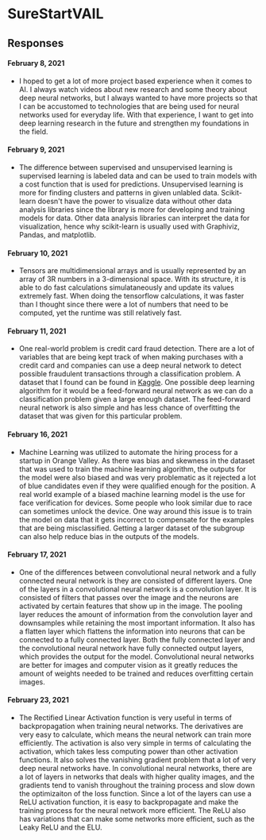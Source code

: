 # SureStartVAIL

## Responses
#### February 8, 2021

- I hoped to get a lot of more project based experience when it comes to AI. I always watch videos about new research and some theory about deep neural networks, but I always wanted to have more projects so that I can be accustomed to technologies that are being used for neural networks used for everyday life. With that experience, I want to get into deep learning research in the future and strengthen my foundations in the field.


#### February 9, 2021

- The difference between supervised and unsupervised learning is supervised learning is labeled data and can be used to train models with a cost function that is used for predictions. Unsupervised learning is more for finding clusters and patterns in given unlabled data. Scikit-learn doesn't have the power to visualize data without other data analysis libraries since the library is more for developing and training models for data. Other data analysis libraries can interpret the data for visualization, hence why scikit-learn is usually used with Graphiviz, Pandas, and matplotlib.


#### February 10, 2021

- Tensors are multidimensional arrays and is usually represented by an array of 3R numbers in a 3-dimensional space. With its structure, it is able to do fast calculations simulataneously and update its values extremely fast. When doing the tensorflow calculations, it was faster than I thought since there were a lot of numbers that need to be computed, yet the runtime was still relatively fast.


#### February 11, 2021

- One real-world problem is credit card fraud detection. There are a lot of variables that are being kept track of when making purchases with a credit card and companies can use a deep neural network to detect possible fraudulent transactions through a classification problem. A dataset that I found can be found in [Kaggle](https://www.kaggle.com/mlg-ulb/creditcardfraud). One possible deep learning algorithm for it would be a feed-forward neural network as we can do a classification problem given a large enough dataset. The feed-forward neural network is also simple and has less chance of overfitting the dataset that was given for this particular problem.


#### February 16, 2021

- Machine Learning was utilized to automate the hiring process for a startup in Orange Valley. As there was bias and skewness in the dataset that was used to train the machine learning algorithm, the outputs for the model were also biased and was very problematic as it rejected a lot of blue candidates even if they were qualified enough for the position. A real world example of a biased machine learning model is the use for face verification for devices. Some people who look similar due to race can sometimes unlock the device. One way around this issue is to train the model on data that it gets incorrect to compensate for the examples that are being misclassified. Getting a larger dataset of the subgroup can also help reduce bias in the outputs of the models.


#### February 17, 2021

- One of the differences between convolutional neural network and a fully connected neural network is they are consisted of different layers. One of the layers in a convolutional neural network is a convolution layer. It is consisted of filters that passes over the image and the neurons are activated by certain features that show up in the image. The pooling layer reduces the amount of information from the convolution layer and downsamples while retaining the most important information. It also has a flatten layer which flattens the information into neurons that can be connected to a fully connected layer. Both the fully connected layer and the convolutional neural network have fully connected output layers, which provides the output for the model. Convolutional neural networks are better for images and computer vision as it greatly reduces the amount of weights needed to be trained and reduces overfitting certain images.


#### February 23, 2021

- The Rectified Linear Activation function is very useful in terms of backpropagation when training neural networks. The derivatives are very easy to calculate, which means the neural network can train more efficiently. The activation is also very simple in terms of calculating the activation, which takes less computing power than other activation functions. It also solves the vanishing gradient problem that a lot of very deep neural networks have. In convolutional neural networks, there are a lot of layers in networks that deals with higher quality images, and the gradients tend to vanish throughout the training process and slow down the optimizaiton of the loss function. Since a lot of the layers can use a ReLU activation function, it is easy to backpropagate and make the training process for the neural network more efficient. The ReLU also has variations that can make some networks more efficient, such as the Leaky ReLU and the ELU.
